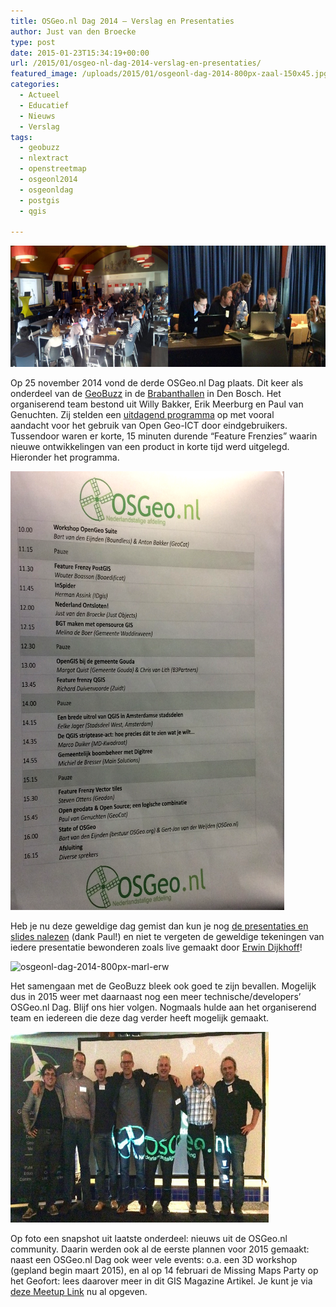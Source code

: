 ```yaml
---
title: OSGeo.nl Dag 2014 – Verslag en Presentaties
author: Just van den Broecke
type: post
date: 2015-01-23T15:34:19+00:00
url: /2015/01/osgeo-nl-dag-2014-verslag-en-presentaties/
featured_image: /uploads/2015/01/osgeonl-dag-2014-800px-zaal-150x45.jpg
categories:
  - Actueel
  - Educatief
  - Nieuws
  - Verslag
tags:
  - geobuzz
  - nlextract
  - openstreetmap
  - osgeonl2014
  - osgeonldag
  - postgis
  - qgis

---
```

<img loading="lazy" class="alignnone  wp-image-708" src="/uploads/2015/01/osgeonl-dag-2014-800px-zaal.jpg" alt="osgeonl-dag-2014-800px-zaal" width="515" height="194" />

Op 25 november 2014 vond de derde OSGeo.nl Dag plaats. Dit keer als onderdeel van de <a href="http://geobuzz.nl/" target="_blank">GeoBuzz</a> in de <a href="http://www.brabanthallen.nl/" target="_blank">Brabanthallen</a> in Den Bosch. Het organiserend team bestond uit Willy Bakker, Erik Meerburg en Paul van Genuchten. Zij stelden een <a href="http://io.osgeo.nl/sitecontent/osgeonl_dag/osgeonl_dag_2014.html" target="_blank">uitdagend programma</a> op met vooral aandacht voor het gebruik van Open Geo-ICT door eindgebruikers. Tussendoor waren er korte, 15 minuten durende &#8220;Feature Frenzies&#8221; waarin nieuwe ontwikkelingen van een product in korte tijd werd uitgelegd. Hieronder het programma.

<a href="http://io.osgeo.nl/sitecontent/osgeonl_dag/osgeonl_dag_2014.html" target="_blank"><img loading="lazy" class="alignnone  wp-image-706" src="/uploads/2015/01/programma-wand.png" alt="programma-wand" width="438" height="702" /></a>

Heb je nu deze geweldige dag gemist dan kun je nog <a title="Presentaties en slides OSGeo.nl Dag 2014" href="http://io.osgeo.nl/sitecontent/osgeonl_dag/osgeonl_dag_2014.html" target="_blank">de presentaties en slides nalezen</a> (dank Paul!) en niet te vergeten de geweldige tekeningen van iedere presentatie bewonderen zoals live gemaakt door [Erwin Dijkhoff][1]!

<img loading="lazy" class="alignnone size-full wp-image-707" src="/uploads/2015/01/osgeonl-dag-2014-800px-marl-erw.jpg" alt="osgeonl-dag-2014-800px-marl-erw" width="800" height="188" srcset="/uploads/2015/01/osgeonl-dag-2014-800px-marl-erw.jpg 800w, /uploads/2015/01/osgeonl-dag-2014-800px-marl-erw-300x71.jpg 300w, /uploads/2015/01/osgeonl-dag-2014-800px-marl-erw-250x59.jpg 250w, /uploads/2015/01/osgeonl-dag-2014-800px-marl-erw-150x35.jpg 150w" sizes="(max-width: 800px) 100vw, 800px" /> 

Het samengaan met de GeoBuzz bleek ook goed te zijn bevallen. Mogelijk dus in 2015 weer met daarnaast nog een meer technische/developers&#8217; OSGeo.nl Dag. Blijf ons hier volgen. Nogmaals hulde aan het organiserend team en iedereen die deze dag verder heeft mogelijk gemaakt.

<img loading="lazy" class="alignnone  wp-image-709" src="/uploads/2015/01/osgeonl-dag-2014-800px-commun.jpg" alt="osgeonl-dag-2014-800px-commun" width="413" height="305" /> 

Op foto een snapshot uit laatste onderdeel: nieuws uit de OSGeo.nl community. Daarin werden ook al de eerste plannen voor 2015 gemaakt: naast een OSGeo.nl Dag ook weer vele events: o.a. een 3D workshop (gepland begin maart 2015), en al op 14 februari de Missing Maps Party op het Geofort: lees daarover meer in dit GIS Magazine Artikel. Je kunt je via [deze Meetup Link][2] nu al opgeven.

 [1]: http://erwindijkhoff.nl/
 [2]: http://www.meetup.com/GeoForts-sideshow-diverse-activiteiten-op-het-fort/events/219954802/